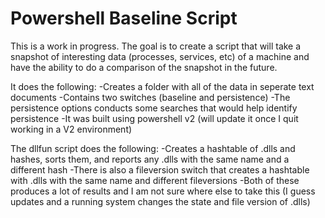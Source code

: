 # Powershell Baseline Script
This is a work in progress. The goal is to create a script that will take a snapshot of interesting data (processes, services, etc) of a machine and have the ability to do a comparison of the snapshot in the future. 

It does the following: 
-Creates a folder with all of the data in seperate text documents
-Contains two switches (baseline and persistence)
-The persistence options conducts some searches that would help identify persistence
-It was built using powershell v2 (will update it once I quit working in a V2 environment)

The dllfun script does the following: 
-Creates a hashtable of .dlls and hashes, sorts them, and reports any .dlls with the same name and a different hash
-There is also a fileversion switch that creates a hashtable with .dlls with the same name and different fileversions
-Both of these produces a lot of results and I am not sure where else to take this (I guess updates and a running system changes the state and file version of .dlls)

